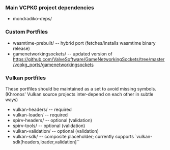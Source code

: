 ### Main VCPKG project dependencies
* mondradiko-deps/

### Custom Portfiles
* wasmtime-prebuilt/ -- hybrid port (fetches/installs wasmtime binary release)
* gamenetworkingsockets/ -- updated version of https://github.com/ValveSoftware/GameNetworkingSockets/tree/master/vcpkg_ports/gamenetworkingsockets

### Vulkan portfiles

These portfiles should be maintained as a set to avoid missing symbols.
(Khronos' Vulkan source projects inter-depend on each other in subtle ways)

* vulkan-headers/ -- required
* vulkan-loader/ -- required
* spirv-headers/ -- optional (validation)
* spirv-tools/ -- optional (validation)
* vulkan-validation/ -- optional (validation)
* vulkan-sdk/ -- composite placeholder; currently supports `vulkan-sdk[headers,loader,validation]``
